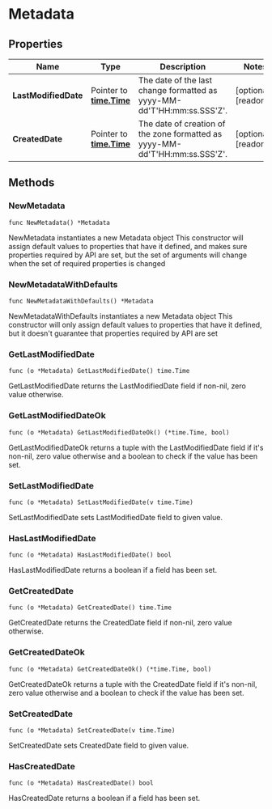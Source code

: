 # Metadata

## Properties

|Name | Type | Description | Notes|
|------------ | ------------- | ------------- | -------------|
|**LastModifiedDate** | Pointer to [**time.Time**](time.Time.md) | The date of the last change formatted as yyyy-MM-dd&#39;T&#39;HH:mm:ss.SSS&#39;Z&#39;. | [optional] [readonly] |
|**CreatedDate** | Pointer to [**time.Time**](time.Time.md) | The date of creation of the zone formatted as yyyy-MM-dd&#39;T&#39;HH:mm:ss.SSS&#39;Z&#39;. | [optional] [readonly] |

## Methods

### NewMetadata

`func NewMetadata() *Metadata`

NewMetadata instantiates a new Metadata object
This constructor will assign default values to properties that have it defined,
and makes sure properties required by API are set, but the set of arguments
will change when the set of required properties is changed

### NewMetadataWithDefaults

`func NewMetadataWithDefaults() *Metadata`

NewMetadataWithDefaults instantiates a new Metadata object
This constructor will only assign default values to properties that have it defined,
but it doesn't guarantee that properties required by API are set

### GetLastModifiedDate

`func (o *Metadata) GetLastModifiedDate() time.Time`

GetLastModifiedDate returns the LastModifiedDate field if non-nil, zero value otherwise.

### GetLastModifiedDateOk

`func (o *Metadata) GetLastModifiedDateOk() (*time.Time, bool)`

GetLastModifiedDateOk returns a tuple with the LastModifiedDate field if it's non-nil, zero value otherwise
and a boolean to check if the value has been set.

### SetLastModifiedDate

`func (o *Metadata) SetLastModifiedDate(v time.Time)`

SetLastModifiedDate sets LastModifiedDate field to given value.

### HasLastModifiedDate

`func (o *Metadata) HasLastModifiedDate() bool`

HasLastModifiedDate returns a boolean if a field has been set.

### GetCreatedDate

`func (o *Metadata) GetCreatedDate() time.Time`

GetCreatedDate returns the CreatedDate field if non-nil, zero value otherwise.

### GetCreatedDateOk

`func (o *Metadata) GetCreatedDateOk() (*time.Time, bool)`

GetCreatedDateOk returns a tuple with the CreatedDate field if it's non-nil, zero value otherwise
and a boolean to check if the value has been set.

### SetCreatedDate

`func (o *Metadata) SetCreatedDate(v time.Time)`

SetCreatedDate sets CreatedDate field to given value.

### HasCreatedDate

`func (o *Metadata) HasCreatedDate() bool`

HasCreatedDate returns a boolean if a field has been set.


